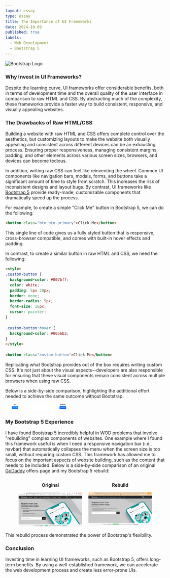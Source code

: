 ```yaml
---
layout: essay
type: essay
title: The Importance of UI Frameworks
date: 2024-10-09
published: true
labels:
  - Web Development
  - Bootstrap 5
---
```


<img alt="Bootstrap Logo" src="https://getbootstrap.com/docs/5.0/assets/brand/bootstrap-logo.svg" width=200px>

### Why Invest in UI Frameworks?

Despite the learning curve, UI frameworks offer considerable benefits, both in terms of development time and the overall quality of the user interface in comparison to raw HTML and CSS. By abstracting much of the complexity, these frameworks provide a faster way to build consistent, responsive, and visually appealing websites.

### The Drawbacks of Raw HTML/CSS

Building a website with raw HTML and CSS offers complete control over the aesthetics, but customizing layouts to make the website both visually appealing and consistent across different devices can be an exhausting process. Ensuring proper responsiveness, managing consistent margins, padding, and other elements across various screen sizes, browsers, and devices can become tedious.

In addition, writing raw CSS can feel like reinventing the wheel. Common UI components like navigation bars, modals, forms, and buttons take a significant amount of time to style from scratch. This increases the risk of inconsistent designs and layout bugs. By contrast, UI frameworks like [Bootstrap 5](https://getbootstrap.com/docs/5.0/getting-started/introduction/) provide ready-made, customizable components that dramatically speed up the process.

For example, to create a simple "Click Me" button in Bootstrap 5, we can do the following:

```html
<button class="btn btn-primary">Click Me</button>
```

This single line of code gives us a fully styled button that is responsive, cross-browser compatible, and comes with built-in hover effects and padding.

In contrast, to create a similar button in raw HTML and CSS, we need the following:

```html
<style>
.custom-button {
  background-color: #007bff;
  color: white;
  padding: 5px 20px;
  border: none;
  border-radius: 5px;
  font-size: 16px;
  cursor: pointer;
}

.custom-button:hover {
  background-color: #0056b3;
}
</style>

<button class="custom-button">Click Me</button>
```

Replicating what Bootstrap provides out of the box requires writing custom CSS. It's not just about the visual aspects--developers are also responsible for ensuring that these visual components remain consistent across multiple browsers when using raw CSS.

Below is a side-by-side comparison, highlighting the additional effort needed to achieve the same outcome without Bootstrap.

<img alt="Bootstrap Comparison" src="../img/Bootstrap.png" width=200px>

### My Bootstrap 5 Experience

I have found Bootstrap 5 incredibly helpful in WOD problems that involve "rebuilding" complex components of websites. One example where I found this framework useful is when I need a responsive navigation bar (i.e., navbar) that automatically collapses the menu when the screen size is too small, without requiring custom CSS. This framework has allowed me to focus on the important aspects of website building, such as the content that needs to be included. Below is a side-by-side comparison of an original [GoDaddy](https://www.godaddy.com/offers/domains/buy-domain) offers page and my Bootstrap 5 rebuild:

<div style="display: flex; gap: 20px; justify-content: center;">
  <div style="text-align: center;">
    <p><strong>Original</strong></p>
    <img src="../img/original.webp" alt="Original GoDaddy Website" width="200px">
  </div>
  <div style="text-align: center;">
    <p><strong>Rebuild</strong></p>
    <img src="../img/rebuild.webp" alt="Bootstrap 5 Rebuild" width="200px">
  </div>
</div>

This rebuild process demonstrated the power of Bootstrap's flexibility.

### Conclusion

Investing time in learning UI frameworks, such as Bootstrap 5, offers long-term benefits. By using a well-established framework, we can accelerate the web development process and create less error-prone UIs.